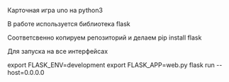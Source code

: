 Карточная игра uno на python3

В работе используется библиотека flask

Соответсвенно копируем репозиторий и делаем pip install flask

Для запуска на все интерфейсах

export FLASK_ENV=development
export FLASK_APP=web.py
flask run --host=0.0.0.0


